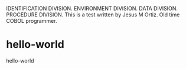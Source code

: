 IDENTIFICATION DIVISION.
ENVIRONMENT DIVISION.
DATA DIVISION.
PROCEDURE DIVISION.
This is a test written by Jesus M Ortiz. Old time COBOL programmer.
# hello-world
hello-world
